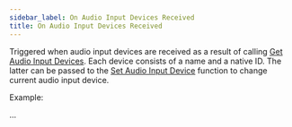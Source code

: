 ```yaml
---
sidebar_label: On Audio Input Devices Received
title: On Audio Input Devices Received
---
```

Triggered when audio input devices are received as a result of calling [Get Audio Input Devices](../Functions/get-audio-input-devices). Each device consists of a name and a native ID. The latter can be passed to the [Set Audio Input Device](../Functions/set-audio-input-device) function to change current audio input device.

Example:

...
